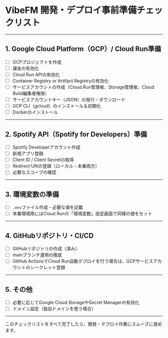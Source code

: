 # VibeFM 開発・デプロイ事前準備チェックリスト

---

## 1. Google Cloud Platform（GCP）/ Cloud Run準備

- [ ] GCPプロジェクトを作成
- [ ] 課金の有効化
- [ ] Cloud Run APIの有効化
- [ ] Container Registry or Artifact Registryの有効化
- [ ] サービスアカウントの作成（Cloud Run管理者、Storage管理者、Cloud Build編集者権限）
- [ ] サービスアカウントキー（JSON）の発行・ダウンロード
- [ ] GCP CLI（gcloud）のインストール＆初期化
- [ ] Dockerのインストール

---

## 2. Spotify API（Spotify for Developers）準備

- [ ] Spotify Developerアカウント作成
- [ ] 新規アプリ登録
- [ ] Client ID / Client Secretの取得
- [ ] Redirect URIの登録（ローカル・本番両方）
- [ ] 必要なスコープの確認

---

## 3. 環境変数の準備

- [ ] `.env`ファイル作成・必要な値を記載
- [ ] 本番環境用にはCloud Runの「環境変数」設定画面で同様の値をセット

---

## 4. GitHubリポジトリ・CI/CD

- [ ] GitHubリポジトリの作成（済み）
- [ ] mainブランチ運用の徹底
- [ ] GitHub ActionsでCloud Run自動デプロイを行う場合は、GCPサービスアカウントのシークレット登録

---

## 5. その他

- [ ] 必要に応じてGoogle Cloud StorageやSecret Managerの有効化
- [ ] ドメイン設定（独自ドメインを使う場合）

---

このチェックリストをすべて完了したら、開発・デプロイ作業にスムーズに進めます。 